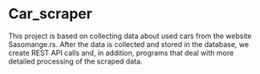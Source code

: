 # Car_scraper

This project is based on collecting data about used cars from the website Sasomange.rs. After the data is collected and stored in the database, we create REST API calls and, in addition, programs that deal with more detailed processing of the scraped data.

